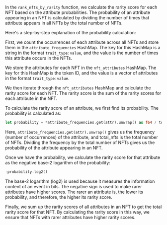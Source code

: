  In the ```rank_nfts_by_rarity``` function, we calculate the rarity score for each NFT based on the attribute probabilities. The probability of an attribute appearing in an NFT is calculated by dividing the number of times that attribute appears in all NFTs by the total number of NFTs.

Here's a step-by-step explanation of the probability calculation:

First, we count the occurrences of each attribute across all NFTs and store them in the ```attribute_frequencies``` HashMap. The key for this HashMap is a string in the format ```trait_type:value```, and the value is the number of times this attribute occurs in the NFTs.

We store the attributes for each NFT in the ```nft_attributes``` HashMap. The key for this HashMap is the token ID, and the value is a vector of attributes in the format ```trait_type:value```.

We then iterate through the ```nft_attributes``` HashMap and calculate the rarity score for each NFT. The rarity score is the sum of the rarity scores for each attribute in the NFT.

To calculate the rarity score of an attribute, we first find its probability. The probability is calculated as:

```rust
let probability = *attribute_frequencies.get(attr).unwrap() as f64 / total_nfts;
``` 
Here, ```attribute_frequencies.get(attr).unwrap()``` gives us the frequency (number of occurrences) of the attribute, and total_nfts is the total number of NFTs. Dividing the frequency by the total number of NFTs gives us the probability of the attribute appearing in an NFT.

Once we have the probability, we calculate the rarity score for that attribute as the negative base-2 logarithm of the probability:

```rust
-probability.log2()
```

The base-2 logarithm (log2) is used because it measures the information content of an event in bits. The negative sign is used to make rarer attributes have higher scores. The rarer an attribute is, the lower its probability, and therefore, the higher its rarity score.

Finally, we sum up the rarity scores of all attributes in an NFT to get the total rarity score for that NFT.
By calculating the rarity score in this way, we ensure that NFTs with rarer attributes have higher rarity scores.